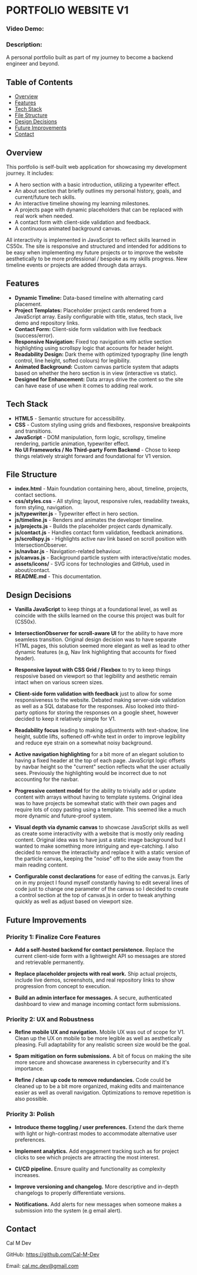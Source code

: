 # PORTFOLIO WEBSITE V1

### Video Demo:

### Description:

A personal portfolio built as part of my journey to become a backend engineer and beyond.

## Table of Contents

- [Overview](#overview)
- [Features](#features)
- [Tech Stack](#tech-stack)
- [File Structure](#file-structure)
- [Design Decisions](#design-decisions)
- [Future Improvements](#future-improvements)
- [Contact](#contact)

## Overview

This portfolio is self-built web application for showcasing my development journey. It includes:

- A hero section with a basic introduction, utilizing a typewriter effect.
- An about section that briefly outlines my personal history, goals, and current/future tech skills.
- An interactive timeline showing my learning milestones.
- A projects page with dynamic placeholders that can be replaced with real work when needed.
- A contact form with client-side validation and feedback.
- A continuous animated background canvas.

All interactivity is implemented in JavaScript to reflect skills learned in CS50x. The site is responsive and structured and intended for additions to be easy when implementing my future projects or to improve the website aesthetically to be more professional / bespoke as my skills progress. New timeline events or projects are added through data arrays.

## Features

- **Dynamic Timeline:** Data-based timeline with alternating card placement.
- **Project Templates:** Placeholder project cards rendered from a JavaScript array. Easily configurable with title, status, tech stack, live demo and repository links.
- **Contact Form:** Client-side form validation with live feedback (success/error).
- **Responsive Navigation:** Fixed top navigation with active section highlighting using scrollspy logic that accounts for header height.
- **Readability Design:** Dark theme with optimized typography (line length control, line height, softed colours) for legibility.
- **Animated Background:** Custom canvas particle system that adapts based on whether the hero section is in view (interactive vs static).
- **Designed for Enhancement:** Data arrays drive the content so the site can have ease of use when it comes to adding real work.

## Tech Stack

- **HTML5** - Semantic structure for accessibility.
- **CSS** - Custom styling using grids and flexboxes, responsive breakpoints and transitions.
- **JavaScript** - DOM manipulation, form logic, scrollspy, timeline rendering, particle animation, typewriter effect.
- **No UI Frameworks / No Third-party Form Backend** - Chose to keep things relatively straight forward and foundational for V1 version.

## File Structure

- **index.html** - Main foundation containing hero, about, timeline, projects, contact sections.
- **css/styles.css** - All styling; layout, responsive rules, readability tweaks, form styling, navigation.
- **js/typewriter.js** - Typewriter effect in hero section.
- **js/timeline.js** - Renders and animates the developer timeline.
- **js/projects.js** - Builds the placeholder project cards dynamically.
- **js/contact.js** - Handles contact form validation, feedback animations.
- **js/scrollspy.js** - Highlights active nav link based on scroll position with IntersectionObserver.
- **js/navbar.js** - Navigation-related behaviour.
- **js/canvas.js** - Background particle system with interactive/static modes.
- **assets/icons/** - SVG icons for technologies and GitHub, used in about/contact.
- **README.md** - This documentation.

## Design Decisions

- **Vanilla JavaScript** to keep things at a foundational level, as well as coincide with the skills learned on the course this project was built for (CS50x).

- **IntersectionObserver for scroll-aware UI** for the ability to have more seamless transition. Original design decision was to have separate HTML pages, this solution seemed more elegant as well as lead to other dynamic features (e.g, Nav link highlighting that accounts for fixed header).

- **Responsive layout with CSS Grid / Flexbox** to try to keep things resposive based on viewport so that legibility and aesthetic remain intact when on various screen sizes.

- **Client-side form validation with feedback** just to allow for some responsiveness to the website. Debated making server-side validation as well as a SQL database for the responses. Also looked into third-party options for storing the responses on a google sheet, however decided to keep it relatively simple for V1.

- **Readability focus** leading to making adjustments with text-shadow, line height, subtle lifts, softened off-white text in order to improve legibility and reduce eye strain on a somewhat noisy background.

- **Active navigation highlighting** for a bit more of an elegant solution to having a fixed header at the top of each page. JavaScript logic offsets by navbar height so the "current" section reflects what the user actually sees. Previously the highlighting would be incorrect due to not accounting for the navbar.

- **Progressive content model** for the ability to trivially add or update content with arrays without having to template systems. Original idea was to have projects be somewhat static with their own pages and require lots of copy pasting using a template. This seemed like a much more dynamic and future-proof system.

- **Visual depth via dynamic canvas** to showcase JavaScript skills as well as create some interactivity with a website that is mostly only reading content. Original idea was to have just a static image background but I wanted to make something more intriguing and eye-catching. I also decided to remove the interactivity and replace it with a static version of the particle canvas, keeping the "noise" off to the side away from the main reading content.

- **Configurable const declarations** for ease of editing the canvas.js. Early on in my project I found myself constantly having to edit several lines of code just to change one parameter of the canvas so I decided to create a control section at the top of canvas.js in order to tweak anything quickly as well as adjust based on viewport size.

## Future Improvements

### Priority 1: Finalize Core Features

- **Add a self-hosted backend for contact persistence.** Replace the current client-side form with a lightweight API so messages are stored and retrievable permanently.

- **Replace placeholder projects with real work.** Ship actual projects, include live demos, screenshots, and real repository links to show progression from concept to execution.

- **Build an admin interface for messages.** A secure, authenticated dashboard to view and manage incoming contact form submissions.

### Priority 2: UX and Robustness

- **Refine mobile UX and navigation.** Mobile UX was out of scope for V1. Clean up the UX on mobile to be more legible as well as aesthetically pleasing. Full adaptability for any realistic screen size would be the goal.

- **Spam mitigation on form submissions.** A bit of focus on making the site more secure and showcase awareness in cybersecurity and it's importance.

- **Refine / clean up code to remove redundancies.** Code could be cleaned up to be a bit more organized, making edits and maintenance easier as well as overall navigation. Optimizations to remove repetition is also possible.

### Priority 3: Polish

- **Introduce theme toggling / user preferences.** Extend the dark theme with light or high-contrast modes to accommodate alternative user preferences.

- **Implement analytics.** Add engagement tracking such as for project clicks to see which projects are attracting the most interest.

- **CI/CD pipeline.** Ensure quality and functionality as complexity increases.

- **Improve versioning and changelog.** More descriptive and in-depth changelogs to properly differentiate versions.

- **Notifications.** Add alerts for new messages when someone makes a submission into the system (e.g email alert).

## Contact

Cal M Dev

GitHub: https://github.com/Cal-M-Dev

Email: cal.mc.dev@gmail.com
